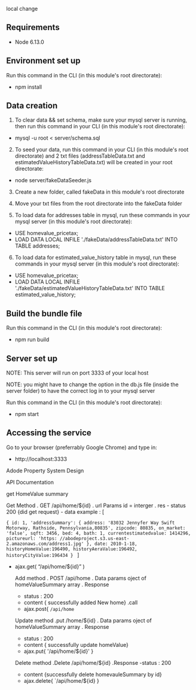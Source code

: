 local change

## Requirements
- Node 6.13.0

## Environment set up
Run this command in the CLI (in this module's root directorate):
- npm install

## Data creation
1. To clear data && set schema, make sure your mysql server is running, then run this command in your CLI (in this module's root directorate):
- mysql -u root < server/schema.sql

2. To seed your data, run this command in your CLI (in this module's root directorate) and 2 txt files (addressTableData.txt and estimatedValueHistoryTableData.txt) will be created in your root directorate:
- node server/fakeDataSeeder.js

3. Create a new folder, called fakeData in this module's root directorate

4. Move your txt files from the root directorate into the fakeData folder

5. To load data for addresses table in mysql, run these commands in your mysql server (in this module's root directorate):
- USE homevalue_pricetax;
- LOAD DATA LOCAL INFILE './fakeData/addressTableData.txt' INTO TABLE addresses;

6. To load data for estimated_value_history table in mysql, run these commands in your mysql server (in this module's root directorate):
- USE homevalue_pricetax;
- LOAD DATA LOCAL INFILE './fakeData/estimatedValueHistoryTableData.txt' INTO TABLE estimated_value_history;

## Build the bundle file
Run this command in the CLI (in this module's root directorate):
- npm run build

## Server set up
NOTE: This server will run on port 3333 of your local host

NOTE: you might have to change the option in the db.js file (inside the server folder) to have the correct log in to your mysql server

Run this command in the CLI (in this module's root directorate):
- npm start

## Accessing the service
Go to your browser (preferrably Google Chrome) and type in:
- http://localhost:3333


Adode Property System Design

API Documentation

get HomeValue summary


  Get Method
   . GET /api/home/${id}
   . url Params id = interger 
   . res
    - status 200 {did get request}
    - data example : [
   
   
   `{
      id: 1,
     'addressSummary': {
              address: '83032 Jennyfer Way Swift Motorway, Rathside, Pennsylvania,80835',
              zipcode: 80835,
              on_market: 'false',
              sqft: 3456,
              bed: 4,
              bath: 1,
              currentestimatedvalue: 1414296,
              pictureurl: 'https: //abodeproject.s3.us-east-2.amazonaws.com/address1.jpg'
      },
      date: 2010-1-18,
      historyHomeValue:196490,
      historyAeraValue:196492,
      historyCityValue:196434
  } `
     ]

  - ajax.get(
   “/api/home/${id}”
  )
  
    Add method 
     . POST /api/home
    . Data params  oject of homeValueSummary array
    . Response 
      - status : 200
      - content { successfully added New home}
    .call
    - ajax.post{
    `/api/home`
   
   
    Update method 
    .put  /home/${id}
    . Data params  oject of homeValueSummary array
    . Response 
      - status : 200
      - content { successfully update homeValue}
    - ajax.put{
    '/api/home/${id}'
    }
    
    
    Delete method
    .Delete /api/home/${id}
    .Response
     -status : 200
     - content {successfully delete homevauleSummary by id}
     - ajax.delete{
      `/api/home/${id}
     }


